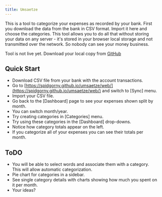 ```yaml
---
title: Umsaetze
---
```

This is a tool to categorize your expenses as recorded by your bank. First you download the data from the bank in CSV format. Import it here and choose the categories. This tool allows you to do all that without storing your data on any server - it's stored in your browser local storage and not transmitted over the network. So nobody can see your money business.

Tool is not live yet. Download your local copy from [GitHub](https://github.com/spidgorny/umsaetze/)
 
## Quick Start

* Download CSV file from your bank with the account transactions.
* Go to [https://spidgorny.github.io/umsaetze/web/](https://spidgorny.github.io/umsaetze/web/) and switch to [Sync] menu.
* Import your CSV file.
* Go back to the [Dashboard] page to see your expenses shown split by month.
* You can switch month/year.
* Try creating categories in [Categories] menu.
* Try using these categories in the [Dashboard] drop-downs.
* Notice how category totals appear on the left.
* If you categorize all of your expenses you can see their totals per month.

## ToDO

* You will be able to select words and associate them with a category. This will allow automatic categorization.
* Pie chart for categories in a sidebar.
* See single category details with charts showing how much you spent on it per month.
* Your ideas?
